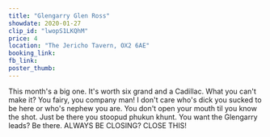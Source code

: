 ```yaml
---
title: "Glengarry Glen Ross"
showdate: 2020-01-27
clip_id: "lwopS1LKQhM"
price: 4
location: "The Jericho Tavern, OX2 6AE"
booking_link: 
fb_link: 
poster_thumb: 
---
```

This month's a big one. It's worth six grand and a Cadillac. What you can't make it? You fairy, you company man! I don't care who's dick you sucked to be here or who's nephew you are. You don't open your mouth til you know the shot. Just be there you stoopud phukun khunt. You want the Glengarry leads? Be there. ALWAYS BE CLOSING? CLOSE THIS!